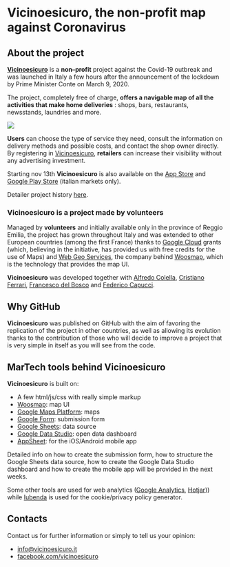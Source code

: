 # Vicinoesicuro, the non-profit map against Coronavirus

## About the project

[**Vicinoesicuro**](https://vicinoesicuro.it/) is a **non–profit** project against the Covid-19 outbreak and was launched in Italy a few hours after the announcement of the lockdown by Prime Minister Conte on March 9, 2020.

The project, completely free of charge, **offers a navigable map of all the activities that make home deliveries** : shops, bars, restaurants, newsstands, laundries and more.

![](https://sghedo.files.wordpress.com/2020/04/vicinoesicuro-consegne-a-domicilio-coronavirus.jpg)

**Users** can choose the type of service they need, consult the information on delivery methods and possible costs, and contact the shop owner directly. By registering in [Vicinoesicuro](https://vicinoesicuro.it/), **retailers** can increase their visibility without any advertising investment.

Starting nov 13th **Vicinoesicuro** is also available on the [App Store](https://bit.ly/vicinoesicuro-appstore) and [Google Play Store](https://bit.ly/vicinoesicuro-playstore) (italian markets only).

Detailer project history [here](https://sghe.do/2020/04/15/vicinoesicuro-en/).

### Vicinoesicuro is a project made by volunteers

Managed by **volunteers** and initially available only in the province of Reggio Emilia, the project has grown throughout Italy and was extended to other European countries (among the first France) thanks to [Google Cloud](https://cloud.google.com/?hl=it) grants (which, believing in the initiative, has provided us with free credits for the use of Maps) and [Web Geo Services](https://www.webgeoservices.com/it/), the company behind [Woosmap](https://www.woosmap.com/en/), which is the technology that provides the map UI.

**Vicinoesicuro** was developed together with [Alfredo Colella](https://www.linkedin.com/in/alfredocolella/), [Cristiano Ferrari](https://www.linkedin.com/in/cristianoferrari/), [Francesco del Bosco](https://www.linkedin.com/in/francescodelbosco) and [Federico Capucci](https://www.linkedin.com/in/capuccifederico/).

## Why GitHub

**Vicinoesicuro** was published on GitHub with the aim of favoring the replication of the project in other countries, as well as allowing its evolution thanks to the contribution of those who will decide to improve a project that is very simple in itself as you will see from the code.

## MarTech tools behind Vicinoesicuro

**Vicinoesicuro** is built on:
* A few html/js/css with really simple markup
* [Woosmap](https://www.woosmap.com/): map UI
* [Google Maps Platform](https://developers.google.com/maps/documentation?hl=it): maps
* [Google Form](https://www.google.it/intl/it/forms/about/): submission form
* [Google Sheets](https://www.google.it/intl/it/sheets/about/): data source
* [Google Data Studio](https://marketingplatform.google.com/intl/it/about/data-studio/): open data dashboard
* [AppSheet](https://www.appsheet.com/Template/Apps): for the iOS/Android mobile app

Detailed info on how to create the submission form, how to structure the Google Sheets data source, how to create the Google Data Studio dashboard and how to create the mobile app will be provided in the next weeks.

Some other tools are used for web analytics ([Google Analytics](https://marketingplatform.google.com/intl/it/about/analytics/), [Hotjar](https://www.hotjar.com/))) while [Iubenda](https://www.iubenda.com/it/) is used for the cookie/privacy policy generator. 


## Contacts

Contact us for further information or simply to tell us your opinion:
* [info@vicinoesicuro.it](mailto:info@vicinoesicuro.it)
* [facebook.com/vicinoesicuro](https://www.facebook.com/vicinoesicuro/)